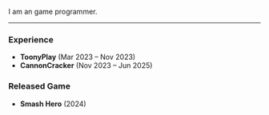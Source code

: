I am an game programmer.

---

### Experience
- **ToonyPlay** (Mar 2023 – Nov 2023)  
- **CannonCracker** (Nov 2023 – Jun 2025)

### Released Game
- **Smash Hero** (2024)  
